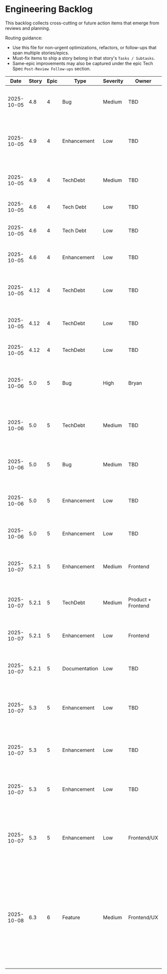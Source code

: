 # Engineering Backlog

This backlog collects cross-cutting or future action items that emerge from reviews and planning.

Routing guidance:

- Use this file for non-urgent optimizations, refactors, or follow-ups that span multiple stories/epics.
- Must-fix items to ship a story belong in that story's `Tasks / Subtasks`.
- Same-epic improvements may also be captured under the epic Tech Spec `Post-Review Follow-ups` section.

| Date | Story | Epic | Type | Severity | Owner | Status | Notes |
| ---- | ----- | ---- | ---- | -------- | ----- | ------ | ----- |
| 2025-10-05 | 4.8 | 4 | Bug | Medium | TBD | Open | getAgentById() calls discoverBundles() on every invocation causing redundant bundle scans during chat. Implement caching mechanism. File: lib/agents/loader.ts:146 |
| 2025-10-05 | 4.9 | 4 | Enhancement | Low | TBD | Open | Command descriptions show workflow file paths (e.g., "loads: workflows/intake-itsm/workflow.yaml") - exposes internal details. Remove or make configurable. File: lib/agents/systemPromptBuilder.ts:100-111 |
| 2025-10-05 | 4.9 | 4 | TechDebt | Medium | TBD | Open | Verify workflow file writing operations work correctly and follow BMAD patterns. Test template-based workflows, path resolution. File: lib/tools/fileOperations.ts (executeSaveOutput) |
| 2025-10-05 | 4.6 | 4 | Tech Debt | Low | TBD | Open | Add JSDoc documentation for bundle metadata flow - types/api.ts, AgentSelector.tsx, ChatPanel.tsx |
| 2025-10-05 | 4.6 | 4 | Tech Debt | Low | TBD | Open | Review InitializeRequest bundle params usage - app/api/agent/initialize/route.ts:15-19. Document or implement in Story 4.7 |
| 2025-10-05 | 4.6 | 4 | Enhancement | Low | TBD | Open | Enhance empty state message with developer guidance - AgentSelector.tsx:145-148. Link to BUNDLE-SPEC.md |
| 2025-10-05 | 4.12 | 4 | TechDebt | Low | TBD | Open | Validate internal markdown links (e.g., #3-agentic-execution-loop) resolve correctly in GitHub renderer and other common viewers. Files: README.md, ARCHITECTURE.md, TROUBLESHOOTING.md |
| 2025-10-05 | 4.12 | 4 | TechDebt | Low | TBD | Open | Replace user-specific path `/Users/bryan/agent-orchestrator/` with `{project-root}` placeholder in examples. File: ARCHITECTURE.md:517 |
| 2025-10-05 | 4.12 | 4 | TechDebt | Low | TBD | Open | Add language tags to remaining code blocks for consistent syntax highlighting (e.g., ```bash, ```typescript). File: TROUBLESHOOTING.md |
| 2025-10-06 | 5.0 | 5 | Bug | High | Bryan | Resolved | ✅ Agent metadata extraction from workflow author field implemented. Manifests now correctly show agent name, title, and bundle. File: lib/tools/fileOperations.ts:230-231 (AC 5.0.3) |
| 2025-10-06 | 5.0 | 5 | TechDebt | Medium | TBD | Open | Add formal unit test suite for session discovery (lib/agents/__tests__/sessionDiscovery.test.ts) and path security (lib/__tests__/pathResolver.security.test.ts). Currently only smoke tests exist. (AC 5.0.6, 5.0.7) |
| 2025-10-06 | 5.0 | 5 | Bug | Medium | TBD | Open | Connect workflow finalization hook to call finalizeSession() on workflow completion. Manifests may remain in "running" status. File: lib/agents/sessionDiscovery.ts:206 (AC 5.0.3) |
| 2025-10-06 | 5.0 | 5 | Enhancement | Low | TBD | Open | Validate concurrent write safety for registerOutput() - add stress test with 10+ simultaneous writes. Consider file locking if race conditions found. File: lib/agents/sessionDiscovery.ts:163 (AC 5.0.7) |
| 2025-10-06 | 5.0 | 5 | Enhancement | Low | TBD | Open | Add integration test for cross-agent discovery (Alex → Casey → Pixel workflow chain). Verify related_sessions linking works correctly. (AC 5.0.6) |
| 2025-10-07 | 5.2.1 | 5 | Enhancement | Medium | Frontend | Open | Consider timezone-aware timestamp formatting based on user locale. Current: hardcoded UTC. Suggested: Intl.DateTimeFormat with user's timezone or config. File: lib/files/manifestReader.ts:138 |
| 2025-10-07 | 5.2.1 | 5 | TechDebt | Medium | Product + Frontend | Open | Complete Task 5: Dedicated metadata panel UI when UX design finalized. Current: metadata attached, UUID in title tooltip. Blocked by: UX design requirements. |
| 2025-10-07 | 5.2.1 | 5 | Enhancement | Low | Frontend | Open | Add test for very long agent titles/workflow names (>100 chars) to verify CSS truncation. File: components/__tests__/DirectoryTree.test.tsx. Effort: 15min. |
| 2025-10-07 | 5.2.1 | 5 | Documentation | Low | TBD | Open | Add ADR documenting decision to defer Task 5 metadata panel. Rationale: metadata attached, no UX design, not blocking. Location: docs/adrs/adr-005-session-metadata-display.md |
| 2025-10-07 | 5.3 | 5 | Enhancement | Low | TBD | Open | Add structured logging library (pino/winston) to replace console.error() in API routes for better observability. Files: app/api/files/content/route.ts:131, 259. Effort: 2-4 hours. Benefit: Log aggregation support, configurable log levels. |
| 2025-10-07 | 5.3 | 5 | Enhancement | Low | TBD | Open | Make file size thresholds configurable (extract 1MB truncation threshold and 5000-line limit to env vars). Files: app/api/files/content/route.ts:69, 234; lib/utils/env.ts. Effort: 1 hour. Benefit: Easier production tuning. |
| 2025-10-07 | 5.3 | 5 | Enhancement | Low | TBD | Open | Add E2E test for full user flow: click tree node → API call → content display (Playwright/Cypress). Effort: 2-3 hours. Benefit: Additional integration confidence (current unit/integration tests already provide strong coverage). |
| 2025-10-07 | 5.3 | 5 | Enhancement | Low | Frontend/UX | Open | UI design improvements for file viewer (styling, visual polish, layout refinements). Functional requirements met; defer visual enhancements to post-MVP refinement phase. Includes making the viewer more dynamic (ability to resize panels, hide panels, etc.). Files: components/FileViewerPanel.tsx, components/FileContentDisplay.tsx |
| 2025-10-08 | 6.3 | 6 | Feature | Medium | Frontend/UX | Open | Implement dark mode for entire application. Markdown rendering specification (docs/markdown-rendering-spec.md) includes both light and dark mode styles. Dark mode should: (1) Add theme toggle UI control, (2) Implement dark mode color scheme app-wide, (3) Use dark mode markdown spec for file viewer, (4) Persist user preference (localStorage or config), (5) Respect system preference (prefers-color-scheme). Estimated effort: 8-12 hours. Benefit: Improved accessibility and user preference support. Related: Story 6.3 v1.2 established markdown rendering foundation. |
